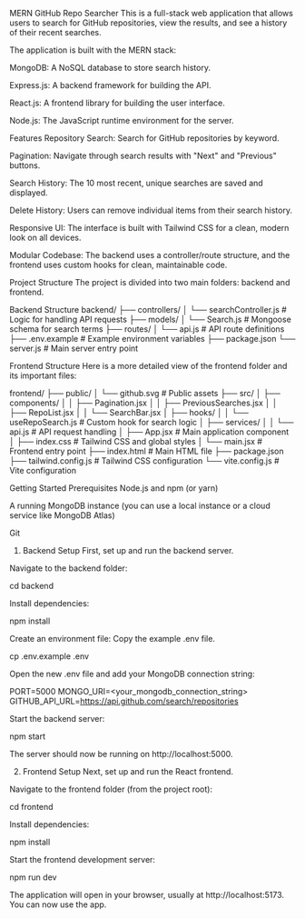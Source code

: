 MERN GitHub Repo Searcher
This is a full-stack web application that allows users to search for GitHub repositories, view the results, and see a history of their recent searches.

The application is built with the MERN stack:

MongoDB: A NoSQL database to store search history.

Express.js: A backend framework for building the API.

React.js: A frontend library for building the user interface.

Node.js: The JavaScript runtime environment for the server.

Features
Repository Search: Search for GitHub repositories by keyword.

Pagination: Navigate through search results with "Next" and "Previous" buttons.

Search History: The 10 most recent, unique searches are saved and displayed.

Delete History: Users can remove individual items from their search history.

Responsive UI: The interface is built with Tailwind CSS for a clean, modern look on all devices.

Modular Codebase: The backend uses a controller/route structure, and the frontend uses custom hooks for clean, maintainable code.

Project Structure
The project is divided into two main folders: backend and frontend.

Backend Structure
backend/
├── controllers/
│   └── searchController.js   # Logic for handling API requests
├── models/
│   └── Search.js             # Mongoose schema for search terms
├── routes/
│   └── api.js                # API route definitions
├── .env.example              # Example environment variables
├── package.json
└── server.js                 # Main server entry point

Frontend Structure
Here is a more detailed view of the frontend folder and its important files:

frontend/
├── public/
│   └── github.svg              # Public assets
├── src/
│   ├── components/
│   │   ├── Pagination.jsx
│   │   ├── PreviousSearches.jsx
│   │   ├── RepoList.jsx
│   │   └── SearchBar.jsx
│   ├── hooks/
│   │   └── useRepoSearch.js  # Custom hook for search logic
│   ├── services/
│   │   └── api.js            # API request handling
│   ├── App.jsx               # Main application component
│   ├── index.css             # Tailwind CSS and global styles
│   └── main.jsx              # Frontend entry point
├── index.html                # Main HTML file
├── package.json
├── tailwind.config.js        # Tailwind CSS configuration
└── vite.config.js            # Vite configuration

Getting Started
Prerequisites
Node.js and npm (or yarn)

A running MongoDB instance (you can use a local instance or a cloud service like MongoDB Atlas)

Git

1. Backend Setup
First, set up and run the backend server.

Navigate to the backend folder:

cd backend

Install dependencies:

npm install

Create an environment file:
Copy the example .env file.

cp .env.example .env

Open the new .env file and add your MongoDB connection string:

PORT=5000
MONGO_URI=<your_mongodb_connection_string>
GITHUB_API_URL=https://api.github.com/search/repositories

Start the backend server:

npm start

The server should now be running on http://localhost:5000.

2. Frontend Setup
Next, set up and run the React frontend.

Navigate to the frontend folder (from the project root):

cd frontend

Install dependencies:

npm install

Start the frontend development server:

npm run dev

The application will open in your browser, usually at http://localhost:5173. You can now use the app.
